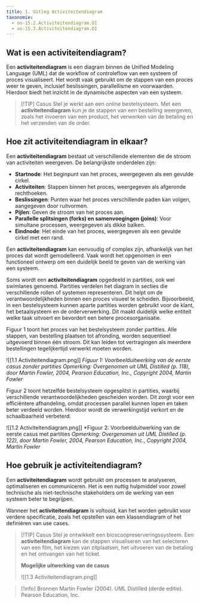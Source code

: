```yaml
---
title: 1. Uitleg Activiteitendiagram
taxonomie:
  - oo-15.2.Activiteitendiagram.OI
  - oo-15.3.Activiteitendiagram.OI
---
```


## Wat is een activiteitendiagram?
Een **activiteitendiagram** is een diagram binnen de Unified Modeling Language (UML) dat de workflow of controleflow van een systeem of proces visualiseert. Het wordt vaak gebruikt om de stappen van een proces weer te geven, inclusief beslissingen, parallellisme en voorwaarden. Hierdoor biedt het inzicht in de dynamische aspecten van een systeem.

> [!TIP] Casus
> Stel je werkt aan een online bestelsysteem. Met een **activiteitendiagram** kun je de stappen van een bestelling weergeven, zoals het invoeren van een product, het verwerken van de betaling en het verzenden van de order.

## Hoe zit activiteitendiagram in elkaar?
Een **activiteitendiagram** bestaat uit verschillende elementen die de stroom van activiteiten weergeven. De belangrijkste onderdelen zijn:
* **Startnode**: Het beginpunt van het proces, weergegeven als een gevulde cirkel.
* **Activiteiten**: Stappen binnen het proces, weergegeven als afgeronde rechthoeken.
* **Beslissingen**: Punten waar het proces verschillende paden kan volgen, aangegeven door ruitvormen.
* **Pijlen**: Geven de stroom van het proces aan.
* **Parallelle splitsingen (forks) en samenvoegingen (joins)**: Voor simultane processen, weergegeven als dikke balken.
* **Eindnode**: Het einde van het proces, weergegeven als een gevulde cirkel met een rand.

Een **activiteitendiagram** kan eenvoudig of complex zijn, afhankelijk van het proces dat wordt gemodelleerd. Vaak wordt het opgenomen in een functioneel ontwerp om een duidelijk beeld te geven van de werking van een systeem.

Soms wordt een **activiteitendiagram** opgedeeld in partities, ook wel swimlanes genoemd. Partities verdelen het diagram in secties die verschillende rollen of systemen representeren. Dit helpt om de verantwoordelijkheden binnen een proces visueel te scheiden. Bijvoorbeeld, in een bestelsysteem kunnen aparte partities worden gebruikt voor de klant, het betaalsysteem en de orderverwerking. Dit maakt duidelijk welke entiteit welke taak uitvoert en bevordert een betere procesorganisatie.

Figuur 1 toont het proces van het bestelsysteem zonder partities. Alle stappen, van bestelling plaatsen tot afronding, worden sequentieel uitgevoerd binnen één stroom. Dit kan leiden tot vertragingen als meerdere bestellingen tegelijkertijd verwerkt moeten worden.

![[1.1 Activiteitendiagram.png]]
*Figuur 1: Voorbeelduitwerking van de eerste casus zonder partities*
*Opmerking: Overgenomen uit UML Distilled (p. 118), door Martin Fowler, 2004, Pearson Education, Inc., Copyright 2004, Martin Fowler*

Figuur 2 toont hetzelfde bestelsysteem opgesplitst in partities, waarbij verschillende verantwoordelijkheden gescheiden worden. Dit zorgt voor een efficiëntere afhandeling, omdat processen parallel kunnen lopen en taken beter verdeeld worden. Hierdoor wordt de verwerkingstijd verkort en de schaalbaarheid verbeterd.

![[1.2 Activiteitendiagram.png]]
*Figuur 2: Voorbeelduitwerking van de eerste casus met partities
*Opmerking: Overgenomen uit UML Distilled (p. 122), door Martin Fowler, 2004, Pearson Education, Inc., Copyright 2004, Martin Fowler*

## Hoe gebruik je activiteitendiagram?
Een **activiteitendiagram** wordt gebruikt om processen te analyseren, optimaliseren en communiceren. Het is een nuttig hulpmiddel voor zowel technische als niet-technische stakeholders om de werking van een systeem beter te begrijpen.

Wanneer het **activiteitendiagram** is voltooid, kan het worden gebruikt voor verdere specificatie, zoals het opstellen van een klassendiagram of het definiëren van use cases.

> [!TIP] Casus
> Stel je ontwikkelt een bioscoopreserveringssysteem. Een **activiteitendiagram** kan de stappen visualiseren van het selecteren van een film, het kiezen van zitplaatsen, het uitvoeren van de betaling en het ontvangen van het ticket.
>
> **Mogelijke uitwerking van de casus**
> 
> ![[1.3 Activiteitendiagram.png]]

> [!info] Bronnen
> Martin Fowler (2004). UML Distilled (derde editie). Pearson Education, Inc.